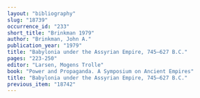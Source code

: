 ```yaml
---
layout: "bibliography"
slug: "18739"
occurrence_id: "233"
short_title: "Brinkman 1979"
author: "Brinkman, John A."
publication_year: "1979"
title: "Babylonia under the Assyrian Empire, 745–627 B.C."
pages: "223-250"
editor: "Larsen, Mogens Trolle"
book: "Power and Propaganda. A Symposium on Ancient Empires"
title: "Babylonia under the Assyrian Empire, 745–627 B.C."
previous_item: "18742"
---
```

